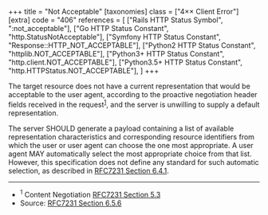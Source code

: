 +++
title = "Not Acceptable"
[taxonomies]
class = ["4&times;&times; Client Error"]
[extra]
code = "406"
references = [
    ["Rails HTTP Status Symbol", ":not_acceptable"],
    ["Go HTTP Status Constant", "http.StatusNotAcceptable"],
    ["Symfony HTTP Status Constant", "Response::HTTP_NOT_ACCEPTABLE"],
    ["Python2 HTTP Status Constant", "httplib.NOT_ACCEPTABLE"],
    ["Python3+ HTTP Status Constant", "http.client.NOT_ACCEPTABLE"],
    ["Python3.5+ HTTP Status Constant", "http.HTTPStatus.NOT_ACCEPTABLE"],
]
+++

The target resource does not have a current representation that would be acceptable to the user agent, according to the proactive negotiation header fields received in the request<sup>[1](#ref-1)</sup>, and the server is unwilling to supply a default representation.

The server SHOULD generate a payload containing a list of available representation characteristics and corresponding resource identifiers from which the user or user agent can choose the one most appropriate. A user agent MAY automatically select the most appropriate choice from that list. However, this specification does not define any standard for such automatic selection, as described in [RFC7231 Section 6.4.1][3].

---

* <span id="ref-1"><sup>1</sup> Content Negotiation
[RFC7231 Section 5.3][2]</span>
* Source: [RFC7231 Section 6.5.6][1]

[1]: <http://tools.ietf.org/html/rfc7231#section-6.5.6>
[2]: <http://tools.ietf.org/html/rfc7231#section-5.3>
[3]: <http://tools.ietf.org/html/rfc7231#section-6.4.1>
